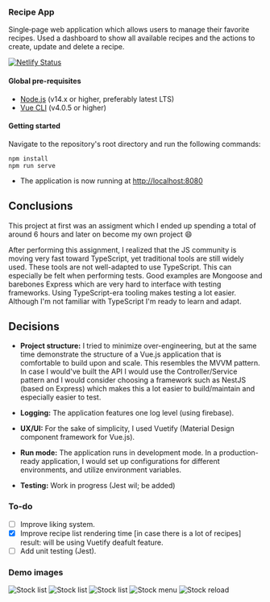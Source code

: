 ### Recipe App

Single‐page web application which allows users to manage their favorite recipes. Used a dashboard to show all available recipes and the actions to create, update and delete a recipe.

[![Netlify Status](https://api.netlify.com/api/v1/badges/de5051b6-244d-423c-b8fa-aa6323b83ff1/deploy-status)](https://app.netlify.com/sites/gracious-bhabha-1f6f7b/deploys)


#### Global pre-requisites
- [Node.js](https://nodejs.org/en/) (v14.x or higher, preferably latest LTS)
- [Vue CLI](https://www.npmjs.com/package/@vue/cli) (v4.0.5 or higher)

#### Getting started
Navigate to the repository's root directory and run the following commands:
```
npm install
npm run serve
```

- The application is now running at [http://localhost:8080](http://localhost:8080)

## Conclusions
This project at first was an assigment which I ended up spending a total of around 6 hours and later on become my own project 😄

After performing this assignment, I realized that the JS community is moving very fast toward TypeScript, yet traditional tools are still widely used. These tools are not well-adapted to use TypeScript. This can especially be felt when performing tests. Good examples are Mongoose and barebones Express which are very hard to interface with testing frameworks. Using TypeScript-era tooling makes testing a lot easier. Although I'm not familiar with TypeScript I'm ready to learn and adapt.


## Decisions

- **Project structure:** I tried to minimize over-engineering, but at the same time demonstrate the structure of a Vue.js application that is comfortable to build upon and scale. This resembles the MVVM pattern. In case I would've built the API I would use the Controller/Service pattern and I would consider choosing a framework such as NestJS (based on Express) which makes this a lot easier to build/maintain and especially easier to test.

- **Logging:** The application features one log level (using firebase).

- **UX/UI:** For the sake of simplicity, I used Vuetify (Material Design component framework for Vue.js).

- **Run mode:** The application runs in development mode. In a production-ready application, I would set up configurations for different environments, and utilize environment variables.

- **Testing:** Work in progress (Jest wil; be added)

### To-do
- [ ] Improve liking system.
- [x] Improve recipe list rendering time [in case there is a lot of recipes] result: will be using Vuetify deafult feature.
- [ ] Add unit testing (Jest).

### Demo images
![Stock list](image-login.png)
![Stock list](image-home.png)
![Stock list](image-home-2.png)
![Stock menu](image-menu.png)
![Stock reload](image-reload.png)
